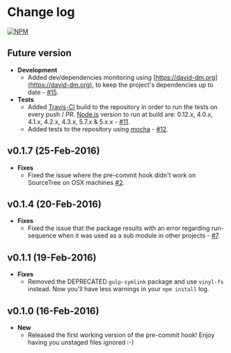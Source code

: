 # Change log
[![NPM](https://nodei.co/npm/git-pre-commit.png?downloads=true&downloadRank=true&stars=true)](https://nodei.co/npm/git-pre-commit/)

## Future version
* **Development**
  * Added dev/dependencies monitoring using [https://david-dm.org](https://david-dm.org), to keep the project's dependencies up to date - [#15](https://github.com/kazazor/git-pre-commit/issues/15).
* **Tests**
  * Added [Travis-CI](https://travis-ci.org/kazazor/git-pre-commit) build to the repository in order to run the tests on every push / PR. [Node.js](https://nodejs.org/en/) version to run at build are: 0.12.x, 4.0.x, 4.1.x, 4.2.x, 4.3.x, 5.7.x & 5.x.x - [#11](https://github.com/kazazor/git-pre-commit/issues/11).
  * Added tests to the repository using [mocha](https://mochajs.org/) - [#12](https://github.com/kazazor/git-pre-commit/issues/12).

## v0.1.7 (25-Feb-2016)
* **Fixes**
  * Fixed the issue where the pre-commit hook didn't work on SourceTree on OSX machines [#2](https://github.com/kazazor/git-pre-commit/issues/2).

## v0.1.4 (20-Feb-2016)
* **Fixes**
  * Fixed the issue that the package results with an error regarding run-sequence when it was used as a sub module in other projects -  [#7](https://github.com/kazazor/git-pre-commit/issues/7).

## v0.1.1 (19-Feb-2016)
* **Fixes**
  * Removed the DEPRECATED ```gulp-symlink``` package and use ```vinyl-fs``` instead. Now you'll have less warnings in your ```npm install``` log.

## v0.1.0 (16-Feb-2016)
* **New**
  * Released the first working version of the pre-commit hook! Enjoy having you unstaged files ignored :-)
